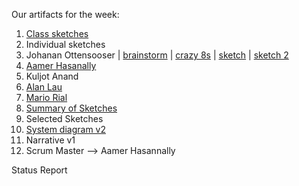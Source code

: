 Our artifacts for the week:

1. [Class sketches](https://github.com/Cash-Economy/BMGF/tree/master/Artifacts/elements/product-sketches/in-class)
1. Individual sketches
  1. Johanan Ottensooser | [brainstorm](https://github.com/Cash-Economy/BMGF/blob/master/Artifacts/elements/product-sketches/individual/JCO%20brainstorm%20(indiv).jpg) | [crazy 8s](https://github.com/Cash-Economy/BMGF/blob/master/Artifacts/elements/product-sketches/individual/JCO%20crazy%208s%20(indiv).jpg) | [sketch](https://github.com/Cash-Economy/BMGF/blob/master/Artifacts/elements/product-sketches/individual/JCO%20sketch%20(indiv).jpg) | [sketch 2](https://github.com/Cash-Economy/BMGF/blob/master/Artifacts/elements/product-sketches/individual/JCO%20Sketch%20(indiv)%20(2).jpg)
  2. [Aamer Hasanally](https://github.com/Cash-Economy/BMGF/blob/master/Artifacts/elements/product-sketches/individual/AH%20sketch%20(indiv).jpg)
  3. Kuljot Anand
  4. [Alan Lau](https://github.com/Cash-Economy/BMGF/blob/master/Artifacts/elements/product-sketches/individual/AL%20sketch%20(indiv)%20-%2009-09-2016.JPG)
  5. [Mario Rial](https://github.com/Cash-Economy/BMGF/blob/master/Artifacts/elements/product-sketches/individual/MR%20sketch%20(indiv).jpeg)
2. [Summary of Sketches](https://github.com/Cash-Economy/BMGF/blob/master/Artifacts/elements/product-sketches/Summary%20of%20sketches.md)
3. Selected Sketches
3. [System diagram v2](https://github.com/Cash-Economy/BMGF/blob/master/Artifacts/elements/system-diagrams/Version%202.jpg)
4. Narrative v1
4. Scrum Master --> Aamer Hasannally

Status Report

